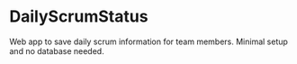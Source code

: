 DailyScrumStatus
================

Web app to save daily scrum information for team members. Minimal setup and no database needed.